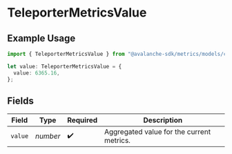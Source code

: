# TeleporterMetricsValue

## Example Usage

```typescript
import { TeleporterMetricsValue } from "@avalanche-sdk/metrics/models/components";

let value: TeleporterMetricsValue = {
  value: 6365.16,
};
```

## Fields

| Field                                     | Type                                      | Required                                  | Description                               |
| ----------------------------------------- | ----------------------------------------- | ----------------------------------------- | ----------------------------------------- |
| `value`                                   | *number*                                  | :heavy_check_mark:                        | Aggregated value for the current metrics. |